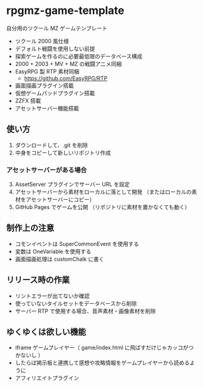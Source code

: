 # rpgmz-game-template

自分用のツクール MZ ゲームテンプレート

- ツクール 2000 風仕様
- デフォルト戦闘を使用しない前提
- 探索ゲームを作るのに必要最低限のデータベース構成
- 2000 + 2003 + MV + MZ の戦闘アニメ同梱
- EasyRPG 製 RTP 素材同梱
  - https://github.com/EasyRPG/RTP
- 画面描画プラグイン搭載
- 仮想ゲームパッドプラグイン搭載
- ZZFX 搭載
- アセットサーバー機能搭載

## 使い方

1. ダウンロードして、.git を削除
2. 中身をコピーして新しいリポジトリ作成

### アセットサーバーがある場合

3. AssetServer プラグインでサーバー URL を設定
4. アセットサーバーから素材をローカルに落として開発
   （またはローカルの素材をアセットサーバーにコピー）
5. GitHub Pages でゲームを公開
   （リポジトリに素材を置かなくても動く）

## 制作上の注意

- コモンイベントは SuperCommonEvent を使用する
- 変数は OneVariable を使用する
- 画面描画処理は customChalk に書く

## リリース時の作業

- リントエラーが出てないか確認
- 使っていないタイルセットをデータベースから削除
- サーバー RTP で使用する場合、音声素材・画像素材を削除

## ゆくゆくは欲しい機能

- iframe ゲームプレイヤー（ game/index.html に飛ばすだけじゃカッコがつかないし ）
- したらば掲示板と連携して感想や攻略情報をゲームプレイヤーから読めるように
- アフィリエイトプラグイン
